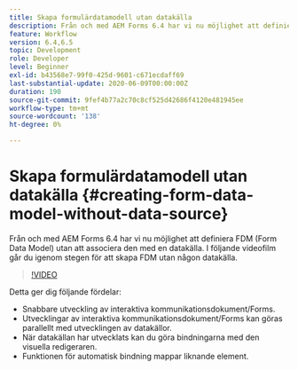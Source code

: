 ```yaml
---
title: Skapa formulärdatamodell utan datakälla
description: Från och med AEM Forms 6.4 har vi nu möjlighet att definiera FDM (Form Data Model) utan att associera den med en datakälla. I följande videofilm går du igenom stegen för att skapa FDM utan någon datakälla.
feature: Workflow
version: 6.4,6.5
topic: Development
role: Developer
level: Beginner
exl-id: b43568e7-99f0-425d-9601-c671ecdaff69
last-substantial-update: 2020-06-09T00:00:00Z
duration: 190
source-git-commit: 9fef4b77a2c70c8cf525d42686f4120e481945ee
workflow-type: tm+mt
source-wordcount: '138'
ht-degree: 0%

---
```


# Skapa formulärdatamodell utan datakälla {#creating-form-data-model-without-data-source}

Från och med AEM Forms 6.4 har vi nu möjlighet att definiera FDM (Form Data Model) utan att associera den med en datakälla. I följande videofilm går du igenom stegen för att skapa FDM utan någon datakälla.

>[!VIDEO](https://video.tv.adobe.com/v/21414?quality=12&learn=on)

Detta ger dig följande fördelar:

* Snabbare utveckling av interaktiva kommunikationsdokument/Forms.
* Utvecklingar av interaktiva kommunikationsdokument/Forms kan göras parallellt med utvecklingen av datakällor.
* När datakällan har utvecklats kan du göra bindningarna med den visuella redigeraren.
* Funktionen för automatisk bindning mappar liknande element.
